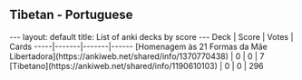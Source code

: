 <h2>Tibetan  -  Portuguese</h2>
---
layout: default
title: List of anki decks by score
---
Deck | Score | Votes | Cards
-----|-------|-------|------
[Homenagem às 21 Formas da Mãe Libertadora](https://ankiweb.net/shared/info/1370770438) | 0 | 0 | 7
[Tibetano](https://ankiweb.net/shared/info/1190610103) | 0 | 0 | 296
